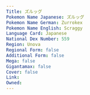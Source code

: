 ```yaml
---
﻿Title: ズルッグ
Pokemon Name Japanese: ズルッグ
Pokemon Name German: Zurrokex
Pokemon Name English: Scraggy
Language Card: Japanese
National Dex Number: 559
Region: Unova
Regional Form: false
Additional Form: false
Mega: false
Gigantamax: false
Cover: false
Link: 
Owned: 
---
```

